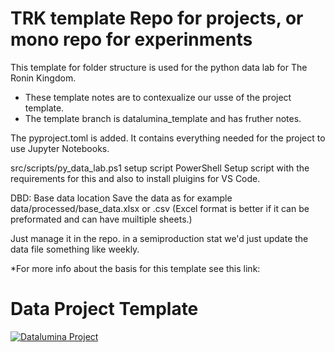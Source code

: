 # TRK template Repo for projects, or mono repo for experinments 
This template for folder structure is used for the python data lab for The Ronin Kingdom. 
* These template notes are to contexualize our usse of the project template.
* The template branch is datalumina_template and has fruther notes.  

The pyproject.toml is added.
It contains everything needed for the project to use Jupyter Notebooks.

src/scripts/py_data_lab.ps1 setup script
PowerShell Setup script with the requirements for this and also to install pluigins for VS Code.

DBD: Base data location
Save the data as for example  data/processed/base_data.xlsx or .csv 
(Excel format is better if it can be preformated and can have muiltiple sheets.)

Just manage it in the repo. in a semiproduction stat we'd just update the data file something like weekly. 

*For more info about the basis for this template see this link:
# Data Project Template

<a target="_blank" href="https://datalumina.com/">
    <img src="https://img.shields.io/badge/Datalumina-Project%20Template-2856f7" alt="Datalumina Project" />
</a>
